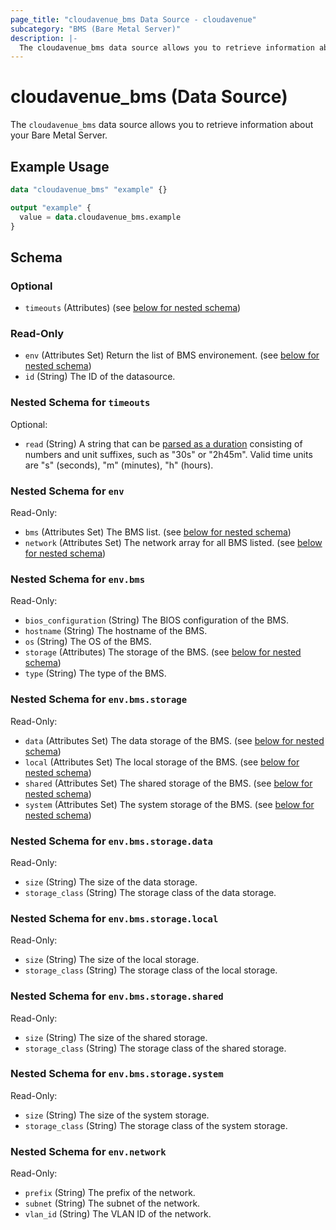 ```yaml
---
page_title: "cloudavenue_bms Data Source - cloudavenue"
subcategory: "BMS (Bare Metal Server)"
description: |-
  The cloudavenue_bms data source allows you to retrieve information about your Bare Metal Server.
---
```


# cloudavenue_bms (Data Source)

The `cloudavenue_bms` data source allows you to retrieve information about your Bare Metal Server.

## Example Usage

```terraform
data "cloudavenue_bms" "example" {}

output "example" {
  value = data.cloudavenue_bms.example
}
```

<!-- schema generated by tfplugindocs -->
## Schema

### Optional

- `timeouts` (Attributes) (see [below for nested schema](#nestedatt--timeouts))

### Read-Only

- `env` (Attributes Set) Return the list of BMS environement. (see [below for nested schema](#nestedatt--env))
- `id` (String) The ID of the datasource.

<a id="nestedatt--timeouts"></a>
### Nested Schema for `timeouts`

Optional:

- `read` (String) A string that can be [parsed as a duration](https://pkg.go.dev/time#ParseDuration) consisting of numbers and unit suffixes, such as "30s" or "2h45m". Valid time units are "s" (seconds), "m" (minutes), "h" (hours).


<a id="nestedatt--env"></a>
### Nested Schema for `env`

Read-Only:

- `bms` (Attributes Set) The BMS list. (see [below for nested schema](#nestedatt--env--bms))
- `network` (Attributes Set) The network array for all BMS listed. (see [below for nested schema](#nestedatt--env--network))

<a id="nestedatt--env--bms"></a>
### Nested Schema for `env.bms`

Read-Only:

- `bios_configuration` (String) The BIOS configuration of the BMS.
- `hostname` (String) The hostname of the BMS.
- `os` (String) The OS of the BMS.
- `storage` (Attributes) The storage of the BMS. (see [below for nested schema](#nestedatt--env--bms--storage))
- `type` (String) The type of the BMS.

<a id="nestedatt--env--bms--storage"></a>
### Nested Schema for `env.bms.storage`

Read-Only:

- `data` (Attributes Set) The data storage of the BMS. (see [below for nested schema](#nestedatt--env--bms--storage--data))
- `local` (Attributes Set) The local storage of the BMS. (see [below for nested schema](#nestedatt--env--bms--storage--local))
- `shared` (Attributes Set) The shared storage of the BMS. (see [below for nested schema](#nestedatt--env--bms--storage--shared))
- `system` (Attributes Set) The system storage of the BMS. (see [below for nested schema](#nestedatt--env--bms--storage--system))

<a id="nestedatt--env--bms--storage--data"></a>
### Nested Schema for `env.bms.storage.data`

Read-Only:

- `size` (String) The size of the data storage.
- `storage_class` (String) The storage class of the data storage.


<a id="nestedatt--env--bms--storage--local"></a>
### Nested Schema for `env.bms.storage.local`

Read-Only:

- `size` (String) The size of the local storage.
- `storage_class` (String) The storage class of the local storage.


<a id="nestedatt--env--bms--storage--shared"></a>
### Nested Schema for `env.bms.storage.shared`

Read-Only:

- `size` (String) The size of the shared storage.
- `storage_class` (String) The storage class of the shared storage.


<a id="nestedatt--env--bms--storage--system"></a>
### Nested Schema for `env.bms.storage.system`

Read-Only:

- `size` (String) The size of the system storage.
- `storage_class` (String) The storage class of the system storage.




<a id="nestedatt--env--network"></a>
### Nested Schema for `env.network`

Read-Only:

- `prefix` (String) The prefix of the network.
- `subnet` (String) The subnet of the network.
- `vlan_id` (String) The VLAN ID of the network.

